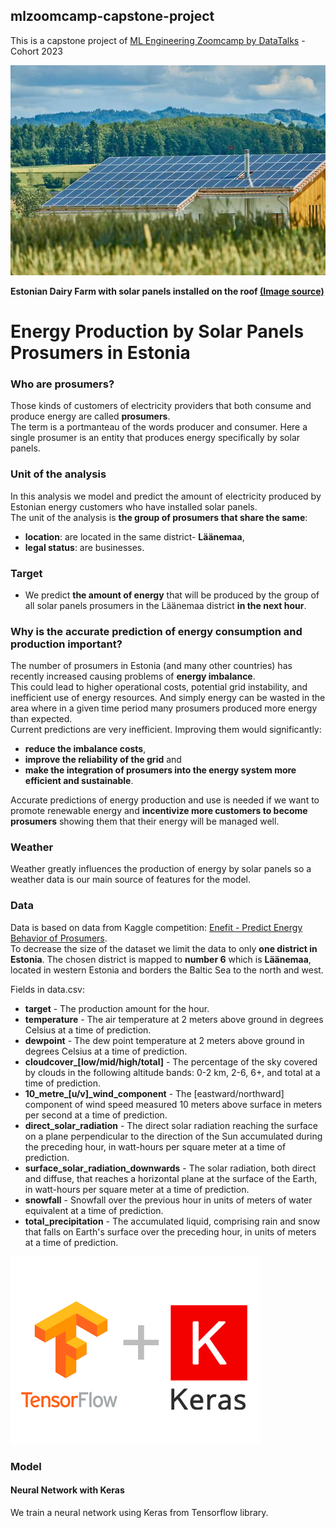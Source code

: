 ## mlzoomcamp-capstone-project
This is a capstone project of [ML Engineering Zoomcamp by DataTalks](https://github.com/DataTalksClub/machine-learning-zoomcamp) - Cohort 2023

<img src="solar-2666770_1920-696x464.jpg"/>

**Estonian Dairy Farm with solar panels installed on the roof [(Image source)](https://ceenergynews.com/innovation/eesti-energia-to-install-smart-solar-park-for-the-estonia-dairy-farm/)**

# Energy Production by Solar Panels Prosumers in Estonia
### Who are prosumers? 
Those kinds of customers of electricity providers that both consume and produce energy are called **prosumers**.<br> 
The term is a portmanteau of the words producer and consumer. Here a single prosumer is an entity that produces energy specifically by solar panels.<br>


### Unit of the analysis
In this analysis we model and predict the amount of electricity produced by Estonian energy customers who have installed solar panels.<br> 
The unit of the analysis is **the group of prosumers that share the same**:
- **location**: are located in the same district- **Läänemaa**,
- **legal status**: are businesses.


### Target
- We predict **the amount of energy** that will be produced by the group of all solar panels prosumers in the Läänemaa district **in the next hour**.


### Why is the accurate prediction of energy consumption and production important?
The number of prosumers in Estonia (and many other countries) has recently increased causing problems of **energy imbalance**. <br>
This could lead to higher operational costs, potential grid instability, and inefficient use of energy resources. And simply energy can be wasted in the area where in a given time period many prosumers produced more energy than expected.<br> 
Current predictions are very inefficient. Improving them would significantly:
- **reduce the imbalance costs**,
- **improve the reliability of the grid** and
- **make the integration of prosumers into the energy system more efficient and sustainable**.<br>

Accurate predictions of energy production and use is needed if we want to promote renewable energy and **incentivize more customers to become prosumers** showing them that their energy will be managed well.


### Weather 
Weather greatly influences the production of energy by solar panels so a weather data is our main source of features for the model.


### Data
Data is based on data from Kaggle competition: [Enefit - Predict Energy Behavior of Prosumers](https://www.kaggle.com/competitions/predict-energy-behavior-of-prosumers).<br>
To decrease the size of the dataset we limit the data to only **one district in Estonia**.
The chosen district is mapped to **number 6** which is **Läänemaa**, located in western Estonia and borders the Baltic Sea to the north and west.<br>
    

Fields in data.csv:
- **target** - The production amount for the hour.
- **temperature** - The air temperature at 2 meters above ground in degrees Celsius at a time of prediction.
- **dewpoint** - The dew point temperature at 2 meters above ground in degrees Celsius at a time of prediction.
- **cloudcover_[low/mid/high/total]** - The percentage of the sky covered by clouds in the following altitude bands: 0-2 km, 2-6, 6+, and total at a time of prediction.
- **10_metre_[u/v]_wind_component** - The [eastward/northward] component of wind speed measured 10 meters above surface in meters per second at a time of prediction.
- **direct_solar_radiation** - The direct solar radiation reaching the surface on a plane perpendicular to the direction of the Sun accumulated during the preceding hour, in watt-hours per square meter at a time of prediction.
- **surface_solar_radiation_downwards** - The solar radiation, both direct and diffuse, that reaches a horizontal plane at the surface of the Earth, in watt-hours per square meter at a time of prediction.
- **snowfall** - Snowfall over the previous hour in units of meters of water equivalent at a time of prediction.
- **total_precipitation** - The accumulated liquid, comprising rain and snow that falls on Earth's surface over the preceding hour, in units of meters at a time of prediction.



<img src="tensorflowkeras.png"/>

### Model

#### Neural Network with Keras
We train a neural network using Keras from Tensorflow library.


